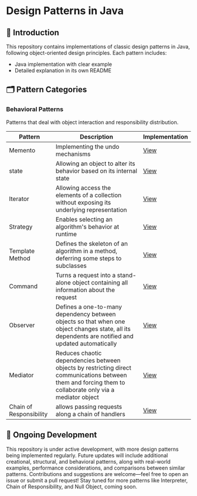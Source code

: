 # Design Patterns in Java

## 🌟 Introduction

This repository contains implementations of classic design patterns in Java, following object-oriented design
principles. Each pattern includes:

- Java implementation with clear example
- Detailed explanation in its own README

## 🗂 Pattern Categories

[//]: # (### Creational Patterns)

[//]: # ()

[//]: # (Patterns that deal with object creation mechanisms.)

[//]: # ()

[//]: # (| Pattern                                         | Description                                    | Implementation                      |)

[//]: # (|-------------------------------------------------|------------------------------------------------|-------------------------------------|)

[//]: # (| [Singleton]&#40;creational/singleton&#41;               | Ensures a class has only one instance          | [View]&#40;creational/singleton&#41;        |)

[//]: # (| [Factory Method]&#40;creational/factory-method&#41;     | Creates objects without specifying exact class | [View]&#40;creational/factory-method&#41;   |)

[//]: # (| [Abstract Factory]&#40;creational/abstract-factory&#41; | Creates families of related objects            | [View]&#40;creational/abstract-factory&#41; |)

[//]: # (| [Builder]&#40;creational/builder&#41;                   | Constructs complex objects step by step        | [View]&#40;creational/builder&#41;          |)

[//]: # (| [Prototype]&#40;creational/prototype&#41;               | Creates new objects by cloning prototypes      | [View]&#40;creational/prototype&#41;        |)

[//]: # ()

[//]: # (### Structural Patterns)

[//]: # ()

[//]: # (Patterns that deal with object composition and class relationships.)

[//]: # ()

[//]: # (| Pattern                           | Description                                       | Implementation               |)

[//]: # (|-----------------------------------|---------------------------------------------------|------------------------------|)

[//]: # (| [Adapter]&#40;structural/adapter&#41;     | Bridges incompatible interfaces                   | [View]&#40;structural/adapter&#41;   |)

[//]: # (| [Composite]&#40;structural/composite&#41; | Treats individual and composite objects uniformly | [View]&#40;structural/composite&#41; |)

[//]: # (| [Proxy]&#40;structural/proxy&#41;         | Provides a placeholder for another object         | [View]&#40;structural/proxy&#41;     |)

[//]: # (| [Flyweight]&#40;structural/flyweight&#41; | Shares objects to reduce memory usage             | [View]&#40;structural/flyweight&#41; |)

[//]: # (| [Facade]&#40;structural/facade&#41;       | Provides a simplified interface to a subsystem    | [View]&#40;structural/facade&#41;    |)

[//]: # (| [Bridge]&#40;structural/bridge&#41;       | Separates abstraction from implementation         | [View]&#40;structural/bridge&#41;    |)

### Behavioral Patterns

Patterns that deal with object interaction and responsibility distribution.

| Pattern                 | Description                                                                                                                                               | Implementation                                                                   |
|-------------------------|-----------------------------------------------------------------------------------------------------------------------------------------------------------|----------------------------------------------------------------------------------|
| Memento                 | Implementing the undo mechanisms                                                                                                                          | [View](src/main/java/design_patterns/behavioral/momento_pattern)                 |
| state                   | Allowing an object to alter its behavior based on its internal state                                                                                      | [View](src/main/java/design_patterns/behavioral/state_pattern)                   |
| Iterator                | Allowing access the elements of a collection without exposing its underlying representation                                                               | [View](src/main/java/design_patterns/behavioral/iterator_pattern)                |                                         
| Strategy                | Enables selecting an algorithm's behavior at runtime                                                                                                      | [View](src/main/java/design_patterns/behavioral/strategy_pattern)                |
| Template Method         | Defines the skeleton of an algorithm in a method, deferring some steps to subclasses                                                                      | [View](src/main/java/design_patterns/behavioral/template_method_pattern)         |
| Command                 | Turns a request into a stand-alone object containing all information about the request                                                                    | [View](src/main/java/design_patterns/behavioral/command_pattern)                 |
| Observer                | Defines a one-to-many dependency between objects so that when one object changes state, all its dependents are notified and updated automatically         | [View](src/main/java/design_patterns/behavioral/observer_pattern)                |
| Mediator                | Reduces chaotic dependencies between objects by restricting direct communications between them and forcing them to collaborate only via a mediator object | [View](src/main/java/design_patterns/behavioral/mediator_pattern)                |
| Chain of Responsibility | allows passing requests along a chain of handlers                                                                                                         | [View](src/main/java/design_patterns/behavioral/chain_of_responsibility_pattern) |

## 🚧 Ongoing Development

This repository is under active development, with more design patterns being implemented regularly. Future updates will
include additional creational, structural, and behavioral patterns, along with real-world examples, performance
considerations, and comparisons between similar patterns. Contributions and suggestions are welcome—feel free to open
an issue or submit a pull request! Stay tuned for more patterns like Interpreter, Chain of Responsibility, and Null
Object, coming soon.
